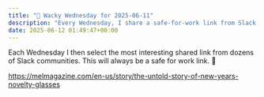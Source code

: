 ```yaml
---
title: "🤪 Wacky Wednesday for 2025-06-11"
description: "Every Wednesday, I share a safe-for-work link from Slack communities; this week's is about novelty glasses!"
date: 2025-06-12 01:49:47+00:00
---
```


<!-- buttondown-editor-mode: fancy --><p>Each Wednesday I then select the most interesting shared link from dozens of Slack communities. This will always be a safe for work link. 🙈</p><p><a target="_blank" rel="noopener noreferrer nofollow" href="https://melmagazine.com/en-us/story/the-untold-story-of-new-years-novelty-glasses">https://melmagazine.com/en-us/story/the-untold-story-of-new-years-novelty-glasses</a></p>
